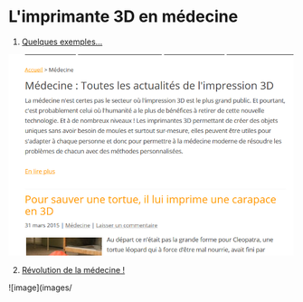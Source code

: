 # L'imprimante 3D en médecine

1. [Quelques exemples...](http://www.monunivers3d.com/medecine/)

![image](images/3dactu.png)

2. [Révolution de la médecine !](https://www.rtbf.be/info/regions/hainaut/detail_l-imprimante-3d-au-service-de-la-traumatologie-cranienne-a-charleroi?id=9440729)

![image](images/
